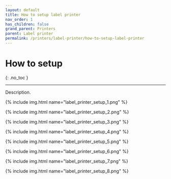 ```yaml
---
layout: default
title: How to setup label printer
nav_order: 1
has_children: false
grand_parent: Printers
parent: Label printer
permalink: /printers/label-printer/how-to-setup-label-printer
---
```


# How to setup
{: .no_toc }

---

Description.

{% include img.html name="label_printer_setup_1.png" %}

{% include img.html name="label_printer_setup_2.png" %}

{% include img.html name="label_printer_setup_3.png" %}

{% include img.html name="label_printer_setup_4.png" %}

{% include img.html name="label_printer_setup_5.png" %}

{% include img.html name="label_printer_setup_6.png" %}

{% include img.html name="label_printer_setup_7.png" %}

{% include img.html name="label_printer_setup_8.png" %}
